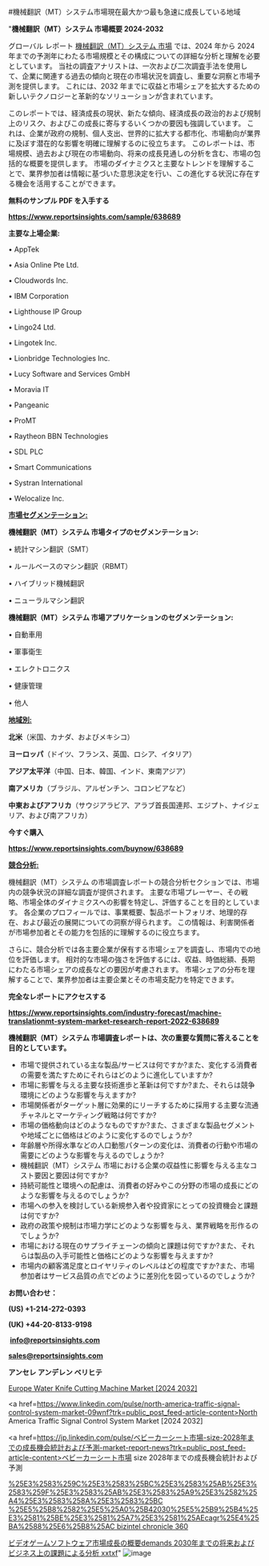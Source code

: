 #機械翻訳（MT）システム市場現在最大かつ最も急速に成長している地域

"<strong>機械翻訳（MT）システム 市場概要 2024-2032</strong>

グローバル レポート <a href=https://www.reportsinsights.com/sample/638689>機械翻訳（MT）システム 市場</a> では、2024 年から 2024 年までの予測年にわたる市場規模とその構成についての詳細な分析と理解を必要としています。 当社の調査アナリストは、一次および二次調査手法を使用して、企業に関連する過去の傾向と現在の市場状況を調査し、重要な洞察と市場予測を提供します。 これには、2032 年までに収益と市場シェアを拡大​​するための新しいテクノロジーと革新的なソリューションが含まれています。

このレポートでは、経済成長の現状、新たな傾向、経済成長の政治的および規制上のリスク、およびこの成長に寄与するいくつかの要因も強調しています。 これは、企業が政府の規制、個人支出、世界的に拡大する都市化、市場動向が業界に及ぼす潜在的な影響を明確に理解するのに役立ちます。 このレポートは、市場規模、過去および現在の市場動向、将来の成長見通しの分析を含む、市場の包括的な概要を提供します。 市場のダイナミクスと主要なトレンドを理解することで、業界参加者は情報に基づいた意思決定を行い、この進化する状況に存在する機会を活用することができます。

<strong><b>無料のサンプル PDF を入手する</b></strong>

<a href=https://www.reportsinsights.com/sample/638689><strong><u>https://www.reportsinsights.com/sample/638689</u></strong></a>

<strong>主要な上場企業:</strong>

• AppTek

• Asia Online Pte Ltd.

• Cloudwords Inc.

• IBM Corporation

• Lighthouse IP Group

• Lingo24 Ltd.

• Lingotek Inc.

• Lionbridge Technologies Inc.

• Lucy Software and Services GmbH

• Moravia IT

• Pangeanic

• ProMT

• Raytheon BBN Technologies

• SDL PLC

• Smart Communications

• Systran International

• Welocalize Inc.

<strong><u>市場セグメンテーション</u></strong><strong><u>:</u></strong>

<strong>機械翻訳（MT）システム 市場タイプのセグメンテーション:</strong>

• 統計マシン翻訳（SMT）

• ルールベースのマシン翻訳（RBMT）

• ハイブリッド機械翻訳

• ニューラルマシン翻訳

<strong>機械翻訳（MT）システム 市場アプリケーションのセグメンテーション:</strong>

• 自動車用

• 軍事衛生

• エレクトロニクス

• 健康管理

• 他人

<strong><u>地域別</u></strong><strong><u>:</u></strong>

<strong>北米</strong>（米国、カナダ、およびメキシコ）

<strong>ヨーロッパ</strong>（ドイツ、フランス、英国、ロシア、イタリア）

<strong>アジア太平洋</strong>（中国、日本、韓国、インド、東南アジア）

<strong>南アメリカ</strong>（ブラジル、アルゼンチン、コロンビアなど）

<strong>中東およびアフリカ</strong>（サウジアラビア、アラブ首長国連邦、エジプト、ナイジェリア、および南アフリカ）

<strong>今すぐ購入</strong>

<a href=https://www.reportsinsights.com/buynow/638689><strong><u>https://www.reportsinsights.com/buynow/638689</u></strong></a>

<strong><u>競合分析:</u></strong>

機械翻訳（MT）システム の市場調査レポートの競合分析セクションでは、市場内の競争状況の詳細な調査が提供されます。 主要な市場プレーヤー、その戦略、市場全体のダイナミクスへの影響を特定し、評価することを目的としています。 各企業のプロフィールでは、事業概要、製品ポートフォリオ、地理的存在、および最近の展開についての洞察が得られます。 この情報は、利害関係者が市場参加者とその能力を包括的に理解するのに役立ちます。

さらに、競合分析では各主要企業が保有する市場シェアを調査し、市場内での地位を評価します。 相対的な市場の強さを評価するには、収益、時価総額、長期にわたる市場シェアの成長などの要因が考慮されます。 市場シェアの分布を理解することで、業界参加者は主要企業とその市場支配力を特定できます。

<strong>完全なレポートにアクセスする</strong>

<a href=https://www.reportsinsights.com/industry-forecast/machine-translationmt-system-market-research-report-2022-638689><strong><u><b>https://www.reportsinsights.com/industry-forecast/machine-translationmt-system-market-research-report-2022-638689</b></u></strong></a>

<strong><b>機械翻訳（MT）システム 市場調査レポートは、次の重要な質問に答えることを目的としています。</b></strong>
<ul>
  <li>市場で提供されている主な製品/サービスは何ですか?また、変化する消費者の需要を満たすためにそれらはどのように進化していますか?</li>
  <li>市場に影響を与える主要な技術進歩と革新は何ですか?また、それらは競争環境にどのような影響を与えますか?</li>
  <li>市場関係者がターゲット層に効果的にリーチするために採用する主要な流通チャネルとマーケティング戦略は何ですか?</li>
  <li>市場の価格動向はどのようなものですか?また、さまざまな製品セグメントや地域ごとに価格はどのように変化するのでしょうか?</li>
  <li>年齢層や所得水準などの人口動態パターンの変化は、消費者の行動や市場の需要にどのような影響を与えるのでしょうか?</li>
  <li>機械翻訳（MT）システム 市場における企業の収益性に影響を与える主なコスト要因と要因は何ですか?</li>
  <li>持続可能性と環境への配慮は、消費者の好みやこの分野の市場の成長にどのような影響を与えるのでしょうか?</li>
  <li>市場への参入を検討している新規参入者や投資家にとっての投資機会と課題は何ですか?</li>
  <li>政府の政策や規制は市場力学にどのような影響を与え、業界戦略を形作るのでしょうか?</li>
  <li>市場における現在のサプライチェーンの傾向と課題は何ですか?また、それらは製品の入手可能性と価格にどのような影響を与えますか?</li>
  <li>市場内の顧客満足度とロイヤリティのレベルはどの程度ですか?また、市場参加者はサービス品質の点でどのように差別化を図っているのでしょうか?</li>
</ul>
<strong>お問い合わせ：</strong>

<strong>(US) +1-214-272-0393</strong>

<strong>(UK) +44-20-8133-9198</strong>

<strong> </strong><a href=info@reportsinsights.com><strong><u>info@reportsinsights.com</u></strong></a>

<a href=sales@reportsinsights.com><strong><u>sales@reportsinsights.com</u></strong></a>

<strong>アンセレ アンデレン ベリヒテ</strong>

<a href=https://www.linkedin.com/pulse/europe-water-knife-cutting-machine-markets-emerging-ygevf/>Europe Water Knife Cutting Machine Market [2024 2032]</a>

<a href=https://www.linkedin.com/pulse/north-america-traffic-signal-control-system-market-09wnf?trk=public_post_feed-article-content>North America Traffic Signal Control System Market [2024 2032]</a>

<a href=https://jp.linkedin.com/pulse/ベビーカーシート市場-size-2028年までの成長機会統計および予測-market-report-news?trk=public_post_feed-article-content>ベビーカーシート市場 size 2028年までの成長機会統計および予測</a>

<a href=https://www.linkedin.com/pulse/%25E3%2583%259C%25E3%2583%25BC%25E3%2583%25AB%25E3%2583%259F%25E3%2583%25AB%25E3%2583%25A9%25E3%2582%25A4%25E3%2583%258A%25E3%2583%25BC-%25E5%25B8%2582%25E5%25A0%25B42030%25E5%25B9%25B4%25E3%2581%25BE%25E3%2581%25A7%25E3%2581%25AEcagr%25E4%25BA%2588%25E6%25B8%25AC-bizintel-chronicle-360>%25E3%2583%259C%25E3%2583%25BC%25E3%2583%25AB%25E3%2583%259F%25E3%2583%25AB%25E3%2583%25A9%25E3%2582%25A4%25E3%2583%258A%25E3%2583%25BC %25E5%25B8%2582%25E5%25A0%25B42030%25E5%25B9%25B4%25E3%2581%25BE%25E3%2581%25A7%25E3%2581%25AEcagr%25E4%25BA%2588%25E6%25B8%25AC bizintel chronicle 360</a>

<a href=https://www.linkedin.com/pulse/ビデオゲームソフトウェア市場成長の概要demands-2030年までの将来およびビジネス上の課題による分析-xxtxf/>ビデオゲームソフトウェア市場成長の概要demands 2030年までの将来およびビジネス上の課題による分析 xxtxf</a>"
![image](https://github.com/aakesh123242/RIMarket/assets/158431203/1ded9aa2-7043-4d62-9e5a-6192ed35dfde)
